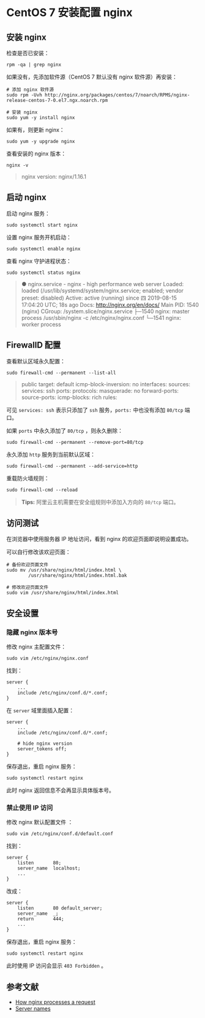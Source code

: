 # CentOS 7 安装配置 nginx

## 安装 nginx

检查是否已安装：

```shell
rpm -qa | grep nginx
```

如果没有，先添加软件源（CentOS 7 默认没有 nginx 软件源）再安装：

```shell
# 添加 nginx 软件源
sudo rpm -Uvh http://nginx.org/packages/centos/7/noarch/RPMS/nginx-release-centos-7-0.el7.ngx.noarch.rpm

# 安装 nginx
sudo yum -y install nginx
```

如果有，则更新 nginx：

```shell
sudo yum -y upgrade nginx
```

查看安装的 nginx 版本：

```shell
nginx -v
```

>   nginx version: nginx/1.16.1

## 启动 nginx

启动 nginx 服务：

```shell
sudo systemctl start nginx
```

设置 nginx 服务开机启动：

```shell
sudo systemctl enable nginx
```

查看 nginx 守护进程状态：

```shell
sudo systemctl status nginx
```

>   ● nginx.service - nginx - high performance web server
>      Loaded: loaded (/usr/lib/systemd/system/nginx.service; enabled; vendor preset: disabled)
>      Active: active (running) since 四 2019-08-15 17:04:20 UTC; 18s ago
>        Docs: http://nginx.org/en/docs/
>    Main PID: 1540 (nginx)
>      CGroup: /system.slice/nginx.service
>              ├─1540 nginx: master process /usr/sbin/nginx -c /etc/nginx/nginx.conf
>              └─1541 nginx: worker process

## FirewallD 配置

查看默认区域永久配置：

```shell
sudo firewall-cmd --permanent --list-all
```

> public
> target: default
> icmp-block-inversion: no
> interfaces:
> sources:
> services: ssh
> ports:
> protocols:
> masquerade: no
> forward-ports:
> source-ports:
> icmp-blocks:
> rich rules:

可见 `services: ssh` 表示只添加了 `ssh` 服务，`ports:` 中也没有添加 `80/tcp` 端口。

如果 `ports` 中永久添加了 `80/tcp` ，则永久删除：

```shell
sudo firewall-cmd --permanent --remove-port=80/tcp
```

永久添加 `http` 服务到当前默认区域：

```shell
sudo firewall-cmd --permanent --add-service=http
```

重载防火墙规则：

```shell
sudo firewall-cmd --reload
```

> **Tips:** 阿里云主机需要在安全组规则中添加入方向的 `80/tcp` 端口。

## 访问测试

在浏览器中使用服务器 IP 地址访问，看到 nginx 的欢迎页面即说明设置成功。

可以自行修改该欢迎页面：

```shell
# 备份欢迎页面文件
sudo mv /usr/share/nginx/html/index.html \
        /usr/share/nginx/html/index.html.bak

# 修改欢迎页面文件
sudo vim /usr/share/nginx/html/index.html
```

## 安全设置

### 隐藏 nginx 版本号

修改 nginx 主配置文件：

```shell
sudo vim /etc/nginx/nginx.conf
```

找到：

```nginx
server {
    ...
    include /etc/nginx/conf.d/*.conf;
}
```

在 `server` 域里面插入配置：

```nginx
server {
    ...
    include /etc/nginx/conf.d/*.conf;

    # hide nginx version
    server_tokens off;
}
```

保存退出，重启 nginx 服务：

```shell
sudo systemctl restart nginx
```

此时 nginx 返回信息不会再显示具体版本号。

### 禁止使用 IP 访问

修改 nginx 默认配置文件 ：

```shell
sudo vim /etc/nginx/conf.d/default.conf
```

找到：

```nginx
server {
    listen       80;
    server_name  localhost;
    ...
}
```

改成：

```nginx
server {
    listen       80 default_server;
    server_name  _;
    return       444;
    ...
}
```

保存退出，重启 nginx 服务：

```shell
sudo systemctl restart nginx
```

此时使用 IP 访问会显示 `403 Forbidden` 。

## 参考文献

* [How nginx processes a request](http://nginx.org/en/docs/http/request_processing.html)
* [Server names](http://nginx.org/en/docs/http/server_names.html)

